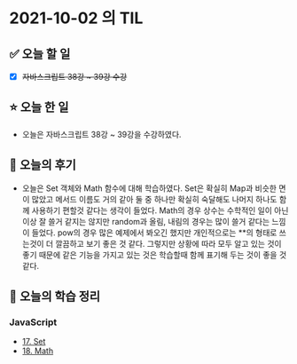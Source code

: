 # 2021-10-02 의 TIL

## ✅ 오늘 할 일

- [x] ~~자바스크립트 38강 ~ 39강 수강~~

## ⭐ 오늘 한 일

- 오늘은 자바스크립트 38강 ~ 39강을 수강하였다.

## 💬 오늘의 후기

- 오늘은 Set 객체와 Math 함수에 대해 학습하였다. Set은 확실히 Map과 비슷한 면이 많았고 메서드 이름도 거의 같아 둘 중 하나만 확실히 숙달해도 나머지 하나도 함께 사용하기 편할것 같다는 생각이 들었다. Math의 경우 상수는 수학적인 일이 아닌이상 잘 쓸거 같지는 않지만 random과 올림, 내림의 경우는 많이 쓸거 같다는 느낌이 들었다. pow의 경우 많은 예제에서 봐오긴 했지만 개인적으로는 \*\*의 형태로 쓰는것이 더 깔끔하고 보기 좋은 것 같다. 그렇지만 상황에 따라 모두 알고 있는 것이 좋기 때문에 같은 기능을 가지고 있는 것은 학습할때 함께 표기해 두는 것이 좋을 것 같다.

## 📕 오늘의 학습 정리

### JavaScript

- [17. Set](https://github.com/ksy9926/zerobase-TIL/blob/master/JavaScript/17.%20Set.md)
- [18. Math](https://github.com/ksy9926/zerobase-TIL/blob/master/JavaScript/18.%20Math.md)

